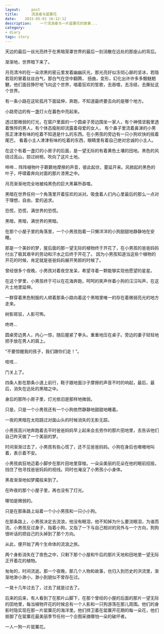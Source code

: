 ```yaml
---
layout:		post
title:		流浪者与罂粟花
date:    2015-05-01 16:12:12
description:	一个流浪者与一片罂粟花的故事...
category:
- diary
tags: story
---
```



天边的最后一丝光亮终于在黑暗笼罩世界的最后一刻消散在远处的那座山的背后。

渐渐地，世界暗下来了。

月亮清冷的在一朵浓黑的密云里发着幽幽灰光，那光亮好似冻彻心扉的坚冰，若隐若现的冒着丝丝白气，那白气在空中翻腾，
扭曲，变形，幻化出许许多多魑魅魍魉，他们面目狰狞地飞向这个世界，唱着狂欢的笙歌，去吞噬，去冻结，去撕扯这个世界。

有一条小路在这轮孤月下面延伸，奔跑，不知道最终要去向的是哪个地方。

小路旁边的有一盏灯火在暮色中亮起来。

透过那微弱的灯光，在窗户里面的一个圆桌子旁边围坐一家人，有个神情坚毅里透着憔悴的男人，有个体态瘦削却流露着母爱的女人，
有个鼻子里流着鼻涕的小男孩正津津有味的吃着不知道是什么的东西。在小男孩的旁边有一只小狗欢快的摇着尾巴，
看着小主人津津有味的吃着的东西，眼睛里有着自己绝对忠诚的小主人。

在这个有着一盏灯的小房子的后面，是一望无际的有着黄色土壤的田地。黑色的风绕过高山，掠过树梢，吹向了这片土地。

哗哗... 阵阵植物叶子簌簌地摩擦的声音，彼此起伏，蔓延开来。风掀起的黑色的叶子，呼啸着奔向对面的那片漆黑之中。

月亮渐渐地完全地被纯黑色的巨大黑幕所吞噬。

黑暗在世界任何一个角落里开着狂欢的派对。吸食着人们内心里最后的那么一点对于理想，自由，爱的追求。

恐慌，恐慌，满世界的恐慌。

黑暗，黑暗，满世界的黑暗。

在那个小屋子里的角落里，一个小男孩抱着一只懒洋洋的小狗甜甜地静静地在安睡。

那是一个美妙的梦，屋后面的那一望无际的植物终于开花了，在小男孩的爸爸妈妈付出了极其艰辛的劳动和汗水之后终于开花了。
因为小男孩知道当这些个植物的开花的时候，肯定就是爸爸妈妈展开笑颜的时候了。

曾经很多个夜晚，小男孩对着夜空发呆，希望寻着一颗能够实现他愿望的星星。

在这个梦里，小男孩终于可以在花海奔跑，呵呵的笑声伴着小狗的汪汪叫声，在这片土地里延伸。

一群穿着黑色制服的人顺着那条小路向着这个黑暗里唯一的存在着微弱亮光的地方走来。

树影斑驳，人影可怖。

咚咚...

圆桌旁边男人，内心一惊，随后握紧了拳头。重重地压在桌子。旁边的妻子轻轻地把手放在男人的肩上。

“不要惊醒我的孩子，我们跟你们走！”。

吱吱...

门关上了。

四条人影在那条小道上前行，鞋子跟地面沙子摩擦的声音不时的响起，最后，最后，消失在远处的黑暗之中。

身后的那所小房子里，灯光依旧是那样地微弱。

只是，只是一个小男孩还有一个小狗依然静静地甜甜地睡着。


一夜的黑暗在太阳跳过对面山头的时候消失的无影无踪。

小男孩高兴地奔跑着去平时爸爸妈妈早上起来会去劳作的那片田地里，去告诉他们自己昨天做了一个美丽的梦。

时间渐渐过去了，小男孩有些心慌了，还不见爸爸妈妈。小狗在身后也嗷嗷地叫着，表示着不安。

小男孩疯狂地迈着小脚步在那片田地里穿梭。一朵朵美丽的花朵在他的眼前招摇，挡住了他寻找爸爸妈妈的视线。同时也淹没了小男孩小小身体。

黑夜渐渐地如梦魇般来到了。

在昨夜的那个小屋子里，再也没有了灯光。

哪怕是微弱的。

只是在那条路上站着一个小小男孩和一只小小狗。


在那条路上，小男孩决定去流浪，他没有眼泪，他不知掉为什么要流眼泪，为谁而流。小男孩反过身子，指着小狗，又指了一下与自己相对的另外与一个方向，狗狗很听话的把自己的头掉到了那个方向。

从此，便开始了两个生命体的流浪之旅。

两个身影消失在了夜色之中，只剩下那个小屋和午后的那片天地和田地里一望无际正开着花的植物。

匆匆的，时间流逝。那一个夜晚，那几个人物和故事，也归入到历史的洪流里，渐渐地渺小渺小，渺小到貌似不曾存在过。

一晃十几年过去了，过去了就是过去了。

后来的后来，有人看到了在那片山脚下，在那个曾经的小屋的后面的那片一望无际的田地里，每当植物开花的时候总有一个人影和一只狗游荡在那儿周围。他们的身影时隐实现在那一片罂粟花的海洋里。他们捍卫着在罂粟开花期的每一朵花，他们抵御了在罂粟花最美丽季节任何一个企图采摘哪怕一朵的破坏者。


一人一狗一片罂粟花。
